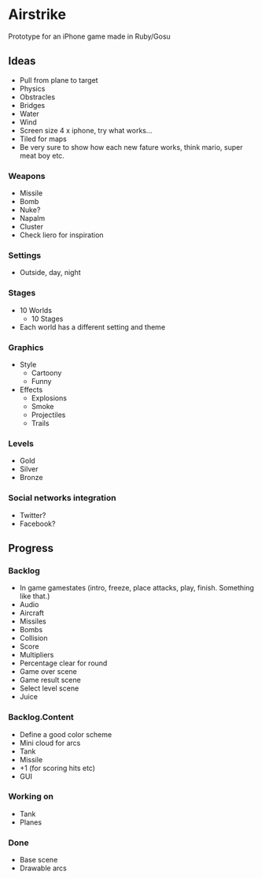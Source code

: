 # Airstrike

Prototype for an iPhone game made in Ruby/Gosu

## Ideas
* Pull from plane to target
* Physics
* Obstracles
* Bridges
* Water
* Wind
* Screen size 4 x iphone, try what works...
* Tiled for maps
* Be very sure to show how each new fature works, think mario, super meat boy etc.

### Weapons
* Missile
* Bomb
* Nuke?
* Napalm
* Cluster
* Check liero for inspiration

### Settings
* Outside, day, night

### Stages
* 10 Worlds
	* 10 Stages
* Each world has a different setting and theme

### Graphics
* Style
	* Cartoony
	* Funny
* Effects
	* Explosions
	* Smoke
	* Projectiles
	* Trails

### Levels
* Gold
* Silver
* Bronze

### Social networks integration
* Twitter?
* Facebook?

## Progress

### Backlog
* In game gamestates (intro, freeze, place attacks, play, finish. Something like that.)
* Audio
* Aircraft
* Missiles
* Bombs
* Collision
* Score
* Multipliers
* Percentage clear for round
* Game over scene
* Game result scene
* Select level scene
* Juice

### Backlog.Content
* Define a good color scheme
* Mini cloud for arcs
* Tank
* Missile
* +1 (for scoring hits etc)
* GUI

### Working on
* Tank
* Planes

### Done
* Base scene
* Drawable arcs
